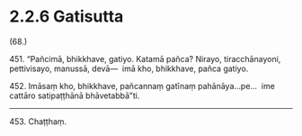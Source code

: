 

# 2.2.6 Gatisutta




(68.)

451\. “Pañcimā, bhikkhave, gatiyo. Katamā pañca? Nirayo, tiracchānayoni, pettivisayo, manussā, devā—  imā kho, bhikkhave, pañca gatiyo.

452\. Imāsaṃ kho, bhikkhave, pañcannaṃ gatīnaṃ pahānāya…pe…  ime cattāro satipaṭṭhānā bhāvetabbā”ti.

---

453\. Chaṭṭhaṃ.





